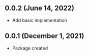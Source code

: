 ## 0.0.2 (June 14, 2022)

* Add basic implementation

## 0.0.1 (December 1, 2021)

* Package created